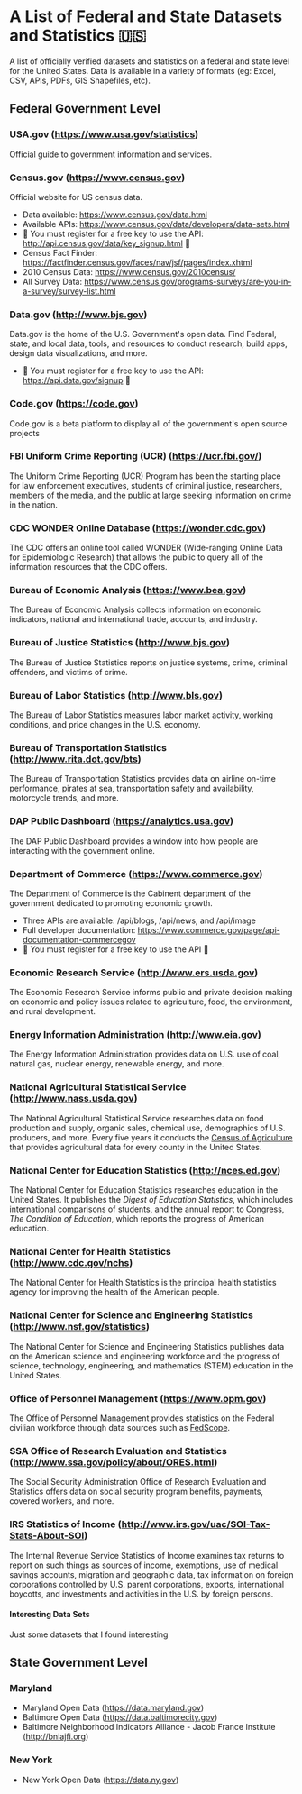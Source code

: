 # A List of Federal and State Datasets and Statistics :us:
A list of officially verified datasets and statistics on a federal and state level for the United States. Data is available in a variety of formats (eg: Excel, CSV, APIs, PDFs, GIS Shapefiles, etc).

## Federal Government Level
### **USA.gov** (https://www.usa.gov/statistics)
Official guide to government information and services.
 
### **Census.gov** (https://www.census.gov)
Official website for US census data.
- Data available: https://www.census.gov/data.html
- Available APIs: https://www.census.gov/data/developers/data-sets.html
- :key: You must register for a free key to use the API: http://api.census.gov/data/key_signup.html :key: 
- Census Fact Finder: https://factfinder.census.gov/faces/nav/jsf/pages/index.xhtml
- 2010 Census Data: https://www.census.gov/2010census/
- All Survey Data: https://www.census.gov/programs-surveys/are-you-in-a-survey/survey-list.html

### **Data.gov** (http://www.bjs.gov)
Data.gov is the home of the U.S. Government's open data. Find Federal, state, and local data, tools, and resources to conduct research, build apps, design data visualizations, and more. 
- :key: You must register for a free key to use the API: https://api.data.gov/signup :key: 

### **Code.gov** (https://code.gov)
Code.gov is a beta platform to display all of the government's open source projects

### **FBI Uniform Crime Reporting (UCR)** (https://ucr.fbi.gov/)
The Uniform Crime Reporting (UCR) Program has been the starting place for law enforcement executives, students of criminal justice, researchers, members of the media, and the public at large seeking information on crime in the nation.

### **CDC WONDER Online Database** (https://wonder.cdc.gov)
The CDC offers an online tool called WONDER (Wide-ranging Online Data for Epidemiologic Research) that allows the public to query all of the information resources that the CDC offers.

### **Bureau of Economic Analysis** (https://www.bea.gov)
The Bureau of Economic Analysis collects information on economic indicators, national and international trade, accounts, and industry.

### **Bureau of Justice Statistics** (http://www.bjs.gov)
The Bureau of Justice Statistics reports on justice systems, crime, criminal offenders, and victims of crime.

### **Bureau of Labor Statistics** (http://www.bls.gov)
The Bureau of Labor Statistics measures labor market activity, working conditions, and price changes in the U.S. economy.

### **Bureau of Transportation Statistics** (http://www.rita.dot.gov/bts)
The Bureau of Transportation Statistics provides data on airline on-time performance, pirates at sea, transportation safety and availability, motorcycle trends, and more.

### **DAP Public Dashboard** (https://analytics.usa.gov)
The DAP Public Dashboard provides a window into how people are interacting with the government online.

### **Department of Commerce** (https://www.commerce.gov)
The Department of Commerce is the Cabinent department of the government dedicated to promoting economic growth.
- Three APIs are available: /api/blogs, /api/news, and /api/image
- Full developer documentation: https://www.commerce.gov/page/api-documentation-commercegov
- :key: You must register for a free key to use the API :key:

### **Economic Research Service** (http://www.ers.usda.gov)
The Economic Research Service informs public and private decision making on economic and policy issues related to agriculture, food, the environment, and rural development.  

### **Energy Information Administration** (http://www.eia.gov)
The Energy Information Administration provides data on U.S. use of coal, natural gas, nuclear energy, renewable energy, and more.

### **National Agricultural Statistical Service** (http://www.nass.usda.gov)
The National Agricultural Statistical Service researches data on food production and supply, organic sales, chemical use, demographics of U.S. producers, and more. Every five years it conducts the [Census of Agriculture](https://www.agcensus.usda.gov) that provides agricultural data for every county in the United States.

### **National Center for Education Statistics** (http://nces.ed.gov)
The National Center for Education Statistics researches education in the United States. It publishes the *Digest of Education Statistics*, which includes international comparisons of students, and the annual report to Congress, *The Condition of Education*, which reports the progress of American education.

### **National Center for Health Statistics** (http://www.cdc.gov/nchs)
The National Center for Health Statistics is the principal health statistics agency for improving the health of the American people.

### **National Center for Science and Engineering Statistics** (http://www.nsf.gov/statistics)
The National Center for Science and Engineering Statistics publishes data on the American science and engineering workforce and the progress of science, technology, engineering, and mathematics (STEM) education in the United States.

### **Office of Personnel Management** (https://www.opm.gov)
The Office of Personnel Management provides statistics on the Federal civilian workforce through data sources such as [FedScope](https://www.opm.gov/policy-data-oversight/data-analysis-documentation/fedscope).

### **SSA Office of Research Evaluation and Statistics** (http://www.ssa.gov/policy/about/ORES.html)
The Social Security Administration Office of Research Evaluation and Statistics offers data on social security program benefits, payments, covered workers, and more.

### **IRS Statistics of Income** (http://www.irs.gov/uac/SOI-Tax-Stats-About-SOI)
The Internal Revenue Service Statistics of Income examines tax returns to report on such things as sources of income, exemptions, use of medical savings accounts, migration and geographic data, tax information on foreign corporations controlled by U.S. parent corporations, exports, international boycotts, and investments and activities in the U.S. by foreign persons.


#### Interesting Data Sets
Just some datasets that I found interesting


## State Government Level

### Maryland
- Maryland Open Data (https://data.maryland.gov)
- Baltimore Open Data (https://data.baltimorecity.gov)
- Baltimore Neighborhood Indicators Alliance - Jacob France Institute (http://bniajfi.org) 

### New York
- New York Open Data (https://data.ny.gov)
